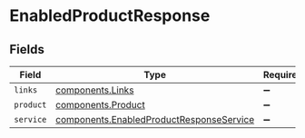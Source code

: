 # EnabledProductResponse


## Fields

| Field                                                                                            | Type                                                                                             | Required                                                                                         | Description                                                                                      |
| ------------------------------------------------------------------------------------------------ | ------------------------------------------------------------------------------------------------ | ------------------------------------------------------------------------------------------------ | ------------------------------------------------------------------------------------------------ |
| `links`                                                                                          | [components.Links](../../models/shared/links.md)                                                 | :heavy_minus_sign:                                                                               | N/A                                                                                              |
| `product`                                                                                        | [components.Product](../../models/shared/product.md)                                             | :heavy_minus_sign:                                                                               | N/A                                                                                              |
| `service`                                                                                        | [components.EnabledProductResponseService](../../models/shared/enabledproductresponseservice.md) | :heavy_minus_sign:                                                                               | N/A                                                                                              |